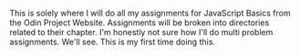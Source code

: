 This is solely where I will do all my assignments for JavaScript Basics from the Odin Project Website.
Assignments will be broken into directories related to their chapter.
I'm honestly not sure how I'll do multi problem assignments. We'll see. This is my first time doing this.